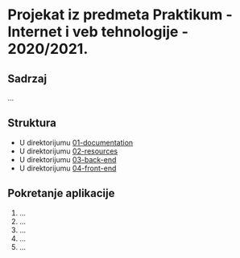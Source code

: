 # Projekat iz predmeta Praktikum - Internet i veb tehnologije - 2020/2021.

## Sadrzaj

...

## Struktura

* U direktorijumu [01-documentation]()
* U direktorijumu [02-resources]()
* U direktorijumu [03-back-end]()
* U direktorijumu [04-front-end]()

## Pokretanje aplikacije

1. ...
2. ...
3. ...
4. ...
5. ...
